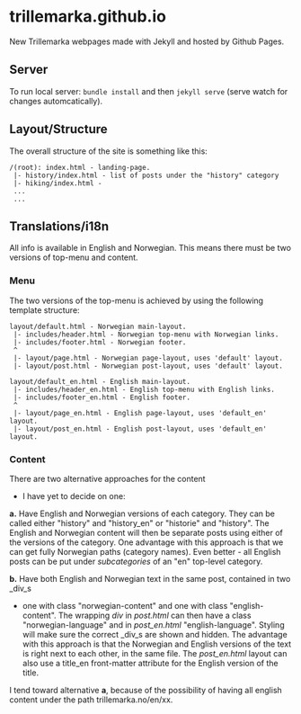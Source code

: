 trillemarka.github.io
=====================

New Trillemarka webpages made with Jekyll and hosted by Github Pages.

Server
------
To run local server: `bundle install` and then `jekyll serve`
(serve watch for changes automcatically).

Layout/Structure
----------------

The overall structure of the site is something like this:

    /(root): index.html - landing-page.
     |- history/index.html - list of posts under the "history" category
     |- hiking/index.html - 
     ...
     ...

Translations/i18n
-----------------

All info is available in English and Norwegian.
This means there must be two versions of top-menu and content.

### Menu

The two versions of the top-menu is achieved by using the following template structure:

    layout/default.html - Norwegian main-layout.
     |- includes/header.html - Norwegian top-menu with Norwegian links.
     |- includes/footer.html - Norwegian footer.
     ^
     |- layout/page.html - Norwegian page-layout, uses 'default' layout.
     |- layout/post.html - Norwegian post-layout, uses 'default' layout.

    layout/default_en.html - English main-layout.
     |- includes/header_en.html - English top-menu with English links.
     |- includes/footer_en.html - English footer.
     ^
     |- layout/page_en.html - English page-layout, uses 'default_en' layout.
     |- layout/post_en.html - English post-layout, uses 'default_en' layout.


### Content

There are two alternative approaches for the content
- I have yet to decide on one:

**a.** Have English and Norwegian versions of each category.
They can be called either "history" and "history\_en"
or "historie" and "history".
The English and Norwegian content will then be separate posts
using either of the versions of the category.
One advantage with this approach
is that we can get fully Norwegian paths (category names).
Even better -
all English posts can be put under _subcategories_
of an "en" top-level category.

**b.** Have both English and Norwegian text in the same post,
contained in two _div_s
- one with class "norwegian-content"
and one with class "english-content".
The wrapping _div_ in _post.html_ can then have a class "norwegian-language"
and in _post\_en.html_ "english-language".
Styling will make sure the correct _div_s are shown and hidden.
The advantage with this approach is that
the Norwegian and English versions of the text
is right next to each other,
in the same file.
The _post\_en.html_ layout can also use a title\_en
front-matter attribute for the English version of the title.

I tend toward alternative **a**,
because of the possibility of
having all english content
under the path trillemarka.no/en/xx.

